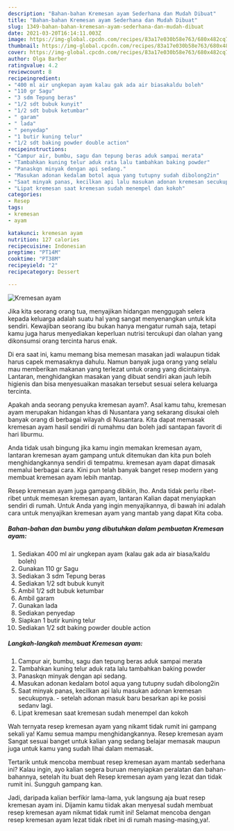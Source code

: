 ```yaml
---
description: "Bahan-bahan Kremesan ayam Sederhana dan Mudah Dibuat"
title: "Bahan-bahan Kremesan ayam Sederhana dan Mudah Dibuat"
slug: 1349-bahan-bahan-kremesan-ayam-sederhana-dan-mudah-dibuat
date: 2021-03-20T16:14:11.003Z
image: https://img-global.cpcdn.com/recipes/83a17e030b58e763/680x482cq70/kremesan-ayam-foto-resep-utama.jpg
thumbnail: https://img-global.cpcdn.com/recipes/83a17e030b58e763/680x482cq70/kremesan-ayam-foto-resep-utama.jpg
cover: https://img-global.cpcdn.com/recipes/83a17e030b58e763/680x482cq70/kremesan-ayam-foto-resep-utama.jpg
author: Olga Barber
ratingvalue: 4.2
reviewcount: 8
recipeingredient:
- "400 ml air ungkepan ayam kalau gak ada air biasakaldu boleh"
- "110 gr Sagu"
- "3 sdm Tepung beras"
- "1/2 sdt bubuk kunyit"
- "1/2 sdt bubuk ketumbar"
- " garam"
- " lada"
- " penyedap"
- "1 butir kuning telur"
- "1/2 sdt baking powder double action"
recipeinstructions:
- "Campur air, bumbu, sagu dan tepung beras aduk sampai merata"
- "Tambahkan kuning telur aduk rata lalu tambahkan baking powder"
- "Panaskqn minyak dengan api sedang."
- "Masukan adonan kedalam botol aqua yang tutupny sudah dibolong2in"
- "Saat minyak panas, kecilkan api lalu masukan adonan kremesan secukupnya. setelah adonan masuk baru besarkan api ke posisi sedanv lagi."
- "Lipat kremesan saat kremesan sudah menempel dan kokoh"
categories:
- Resep
tags:
- kremesan
- ayam

katakunci: kremesan ayam 
nutrition: 127 calories
recipecuisine: Indonesian
preptime: "PT14M"
cooktime: "PT38M"
recipeyield: "2"
recipecategory: Dessert

---
```



![Kremesan ayam](https://img-global.cpcdn.com/recipes/83a17e030b58e763/680x482cq70/kremesan-ayam-foto-resep-utama.jpg)

Jika kita seorang orang tua, menyajikan hidangan menggugah selera kepada keluarga adalah suatu hal yang sangat menyenangkan untuk kita sendiri. Kewajiban seorang ibu bukan hanya mengatur rumah saja, tetapi kamu juga harus menyediakan keperluan nutrisi tercukupi dan olahan yang dikonsumsi orang tercinta harus enak.

Di era  saat ini, kamu memang bisa memesan masakan jadi walaupun tidak harus capek memasaknya dahulu. Namun banyak juga orang yang selalu mau memberikan makanan yang terlezat untuk orang yang dicintainya. Lantaran, menghidangkan masakan yang dibuat sendiri akan jauh lebih higienis dan bisa menyesuaikan masakan tersebut sesuai selera keluarga tercinta. 



Apakah anda seorang penyuka kremesan ayam?. Asal kamu tahu, kremesan ayam merupakan hidangan khas di Nusantara yang sekarang disukai oleh banyak orang di berbagai wilayah di Nusantara. Kita dapat memasak kremesan ayam hasil sendiri di rumahmu dan boleh jadi santapan favorit di hari liburmu.

Anda tidak usah bingung jika kamu ingin memakan kremesan ayam, lantaran kremesan ayam gampang untuk ditemukan dan kita pun boleh menghidangkannya sendiri di tempatmu. kremesan ayam dapat dimasak memalui berbagai cara. Kini pun telah banyak banget resep modern yang membuat kremesan ayam lebih mantap.

Resep kremesan ayam juga gampang dibikin, lho. Anda tidak perlu ribet-ribet untuk memesan kremesan ayam, lantaran Kalian dapat menyiapkan sendiri di rumah. Untuk Anda yang ingin menyajikannya, di bawah ini adalah cara untuk menyajikan kremesan ayam yang mantab yang dapat Kita coba.

<!--inarticleads1-->

##### Bahan-bahan dan bumbu yang dibutuhkan dalam pembuatan Kremesan ayam:

1. Sediakan 400 ml air ungkepan ayam (kalau gak ada air biasa/kaldu boleh)
1. Gunakan 110 gr Sagu
1. Sediakan 3 sdm Tepung beras
1. Sediakan 1/2 sdt bubuk kunyit
1. Ambil 1/2 sdt bubuk ketumbar
1. Ambil  garam
1. Gunakan  lada
1. Sediakan  penyedap
1. Siapkan 1 butir kuning telur
1. Sediakan 1/2 sdt baking powder double action




<!--inarticleads2-->

##### Langkah-langkah membuat Kremesan ayam:

1. Campur air, bumbu, sagu dan tepung beras aduk sampai merata
1. Tambahkan kuning telur aduk rata lalu tambahkan baking powder
1. Panaskqn minyak dengan api sedang.
1. Masukan adonan kedalam botol aqua yang tutupny sudah dibolong2in
1. Saat minyak panas, kecilkan api lalu masukan adonan kremesan secukupnya. - setelah adonan masuk baru besarkan api ke posisi sedanv lagi.
1. Lipat kremesan saat kremesan sudah menempel dan kokoh




Wah ternyata resep kremesan ayam yang nikamt tidak rumit ini gampang sekali ya! Kamu semua mampu menghidangkannya. Resep kremesan ayam Sangat sesuai banget untuk kalian yang sedang belajar memasak maupun juga untuk kamu yang sudah lihai dalam memasak.

Tertarik untuk mencoba membuat resep kremesan ayam mantab sederhana ini? Kalau ingin, ayo kalian segera buruan menyiapkan peralatan dan bahan-bahannya, setelah itu buat deh Resep kremesan ayam yang lezat dan tidak rumit ini. Sungguh gampang kan. 

Jadi, daripada kalian berfikir lama-lama, yuk langsung aja buat resep kremesan ayam ini. Dijamin kamu tiidak akan menyesal sudah membuat resep kremesan ayam nikmat tidak rumit ini! Selamat mencoba dengan resep kremesan ayam lezat tidak ribet ini di rumah masing-masing,ya!.

